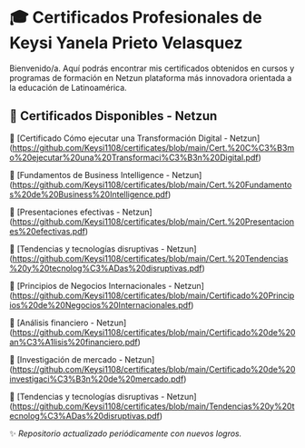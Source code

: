 # 🎓 Certificados Profesionales de Keysi Yanela Prieto Velasquez

Bienvenido/a. Aquí podrás encontrar mis certificados obtenidos en cursos y programas de formación en Netzun plataforma más innovadora orientada a la educación de Latinoamérica.

## 📄 Certificados Disponibles - Netzun 

🏅 [Certificado Cómo ejecutar una Transformación Digital - Netzun] (https://github.com/Keysi1108/certificates/blob/main/Cert.%20C%C3%B3mo%20ejecutar%20una%20Transformaci%C3%B3n%20Digital.pdf)

🏅 [Fundamentos de Business Intelligence - Netzun]
(https://github.com/Keysi1108/certificates/blob/main/Cert.%20Fundamentos%20de%20Business%20Intelligence.pdf)

🏅 [Presentaciones efectivas - Netzun]
(https://github.com/Keysi1108/certificates/blob/main/Cert.%20Presentaciones%20efectivas.pdf)

🏅 [Tendencias y tecnologías disruptivas - Netzun]
(https://github.com/Keysi1108/certificates/blob/main/Cert.%20Tendencias%20y%20tecnolog%C3%ADas%20disruptivas.pdf)

🏅 [Principios de Negocios Internacionales - Netzun]
(https://github.com/Keysi1108/certificates/blob/main/Certificado%20Principios%20de%20Negocios%20Internacionales.pdf)

🏅 [Análisis financiero - Netzun]
(https://github.com/Keysi1108/certificates/blob/main/Certificado%20de%20an%C3%A1lisis%20financiero.pdf)

🏅 [Investigación de mercado - Netzun]
(https://github.com/Keysi1108/certificates/blob/main/Certificado%20de%20investigaci%C3%B3n%20de%20mercado.pdf)

🏅 [Tendencias y tecnologías disruptivas - Netzun]
(https://github.com/Keysi1108/certificates/blob/main/Tendencias%20y%20tecnolog%C3%ADas%20disruptivas.pdf)


✨ *Repositorio actualizado periódicamente con nuevos logros.*
